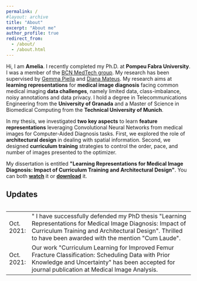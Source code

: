 ```yaml
---
permalink: /
#layout: archive
title: "About"
excerpt: "About me"
author_profile: true
redirect_from: 
  - /about/
  - /about.html
---
```


Hi, I am **Amelia**. I recently completed my Ph.D. at **Pompeu Fabra University**. I was a member of the [BCN MedTech group](https://www.upf.edu/web/bcn-medtech/). My research has been supervised by [Gemma Piella](https://www.upf.edu/web/simbiosys/entry/-/-/37215/adscripcion/gemma-piella) and [Diana Mateus](https://www.ls2n.fr/annuaire/Diana%20MATEUS/). My research aims at **learning representations** for **medical image diagnosis** facing common medical imaging **data challenges**, namely limited data, class-imbalance, noisy annotations and data privacy. I hold a degree in Telecommunications Engineering from the **University of Granada** and a Master of Science in Biomedical Computing from the **Technical University of Munich**.

In my thesis, we investigated **two key aspects** to learn **feature representations** leveraging Convolutional Neural Networks from medical images for Computer-Aided Diagnosis tasks. First, we explored the role of **architectural design** in dealing with spatial information. Second, we designed **curriculum training** strategies to control the order, pace, and number of images presented to the optimizer.

My dissertation is entitled **"Learning Representations for Medical Image Diagnosis: Impact of Curriculum Training and Architectural Design"**. You can both [**watch**](https://www.youtube.com/watch?v=RvlRW6g_7Co&feature=youtu.be&ab_channel=AmeliaJim%C3%A9nezS%C3%A1nchez) it or [**download**](https://www.upf.edu/documents/227877672/228393595/thesis.pdf/fdc68a9d-012b-f513-1455-a6c93d4903b5) it.

## Updates
<style>
table, tr, td {
    border: none;
}
</style>
<div style="height:250px;overflow:auto;border:0px;border-collapse: collapse;" >
<table  border="none" style="border:0px;border-collapse: collapse;" rules="none" >
<colgroup>
       <col span="1" style="width: 12%;">
       <col span="1" style="width: 88%;">
</colgroup>
<tr><td> Oct. 2021: </td> <td> " I have successfully defended my PhD thesis "Learning Representations for Medical Image Diagnosis: Impact of Curriculum Training and Architectural Design". Thrilled to have been awarded with the mention "Cum Laude".
</td></tr> 
<tr><td> Oct. 2021: </td> <td> Our work "Curriculum Learning for Improved Femur Fracture Classification: Scheduling Data with Prior Knowledge and Uncertainty" has been accepted for journal publication at Medical Image Analysis.
</td></tr> 
</table>
